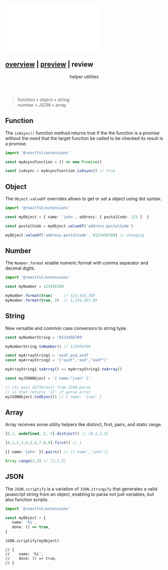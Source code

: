 <script src='./index.js'></script>
<style>@import url(./index.css);</style>

<article>
<embed type='text/html' src='./header.html' />

<h1 title> 
   <a href='#' onclick="goto('./overview.html')">overview</a> 
   | <a href='#' onclick="goto('./preview.html#helper')">preview</a> 
   | <b>review</b>
</h1>

<header>helper utilities</header>

> function • object • string<br/>number • JSON • array

## Function

The `isAsync()` function method returns true if the the function is a promise without the need that the target function be called to be checked its result is a promise.

```ts
import '@reactful/extensions'

const myAsyncFunction = () => new Promise()

const isAsync = myAsyncFunction.isAsync() // true
```

## Object

The `Object.valueOf` overrides allows to get or set a object using dot syntax.

```ts
import '@reactful/extensions'

const myObject = { name: 'john', address: { postalCode: 123 }  }

const postalCode = myObject.valueOf('address.postalCode')

myObject.valueOf('address.postalCode', 0123456789) // changing
```

## Number

The `Number.format` enable numeric format with comma separator and decimal digits.

```ts
import '@reactful/extensions'

const myNumber = 123456789

myNumber.format(true)     // 123,456,789
myNumber.format(true, 2)  // 1,234,567.89
```

## String

New versatile and common case conversors to string type.

```ts
const myNumberString = '0123456789'

myNumberString.toNumber() // 123456789

const myArrayString1 = 'asdf,asd,asdf'
const myArrayString2 = '["asdf","asd","asdf"]'

myArrayString1.toArray() == myArrayString2.toArray()

const myJSONObject = '{ name:"json" }'

// its main differenct from JSON.parse
// is that returns '{}' if parse error
myJSONObject.toObject() // { name: 'json' }
```

## Array

Array receives some utility helpers like distinct, first, pairs, and static range.

```ts
[0,1, undefined, 2, 3].distinct() // [0,1,2,3]

[0,1,2,3,4,5,6,7,8,9].first() // 1

[{ name:'john' }].pairs() // [['name','john']]

Array.range(1,3) // [1,2,3]
```

## JSON

The `JSON.scriptify` is a variation of `JSON.stringify` that generates a valid javascript string from an object, enabling to parse not just variables, but also function scripts.

<aside cols=2>

```ts
import '@reactful/extensions'

const myObject = { 
   name: 'hi',
   done: () => true,
}
```
```tsx
JSON.scriptify(myObject)

// { 
//    name: 'hi',
//    done: () => true,
// }
```

</aside>

</article>
<br/>